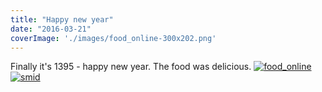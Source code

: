 ```yaml
---
title: "Happy new year"
date: "2016-03-21"
coverImage: './images/food_online-300x202.png'
---
```


Finally it's 1395 - happy new year. The food was delicious. [![food_online](../images/food_online-300x202.png)](https://hackzogtum-coburg.de/wp-content/uploads/2016/03/food_online.png) [![smid](../images/smid-300x171.png)](https://hackzogtum-coburg.de/wp-content/uploads/2016/03/smid.png)
